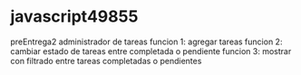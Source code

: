 # javascript49855
preEntrega2
administrador de tareas
funcion 1: agregar tareas
funcion 2: cambiar estado de tareas entre completada o pendiente
funcion 3: mostrar con filtrado entre tareas completadas o pendientes
